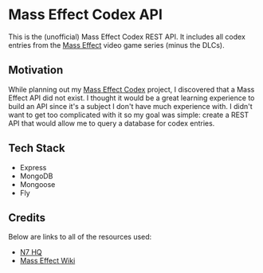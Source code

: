 # Mass Effect Codex API

This is the (unofficial) Mass Effect Codex REST API. It includes all codex entries from the [Mass Effect](https://www.ea.com/games/mass-effect/mass-effect-legendary-edition) video game series (minus the DLCs).

## Motivation

While planning out my [Mass Effect Codex](https://github.com/karla-codes/mass-effect-codex) project, I discovered that a Mass Effect API did not exist. I thought it would be a great learning experience to build an API since it's a subject I don't have much experience with. I didn't want to get too complicated with it so my goal was simple: create a REST API that would allow me to query a database for codex entries.

## Tech Stack

- Express
- MongoDB
- Mongoose
- Fly

## Credits

Below are links to all of the resources used:

- [N7 HQ](https://n7hq.masseffect.com/codex/)
- [Mass Effect Wiki](https://masseffect.fandom.com/wiki/Codex)

